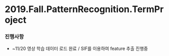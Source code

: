 # 2019.Fall.PatternRecognition.TermProject

### 진행사항
- ~11/20 영상 학습 데이터 로드 완료 / SIF를 이용하여 feature 추출 진행중
